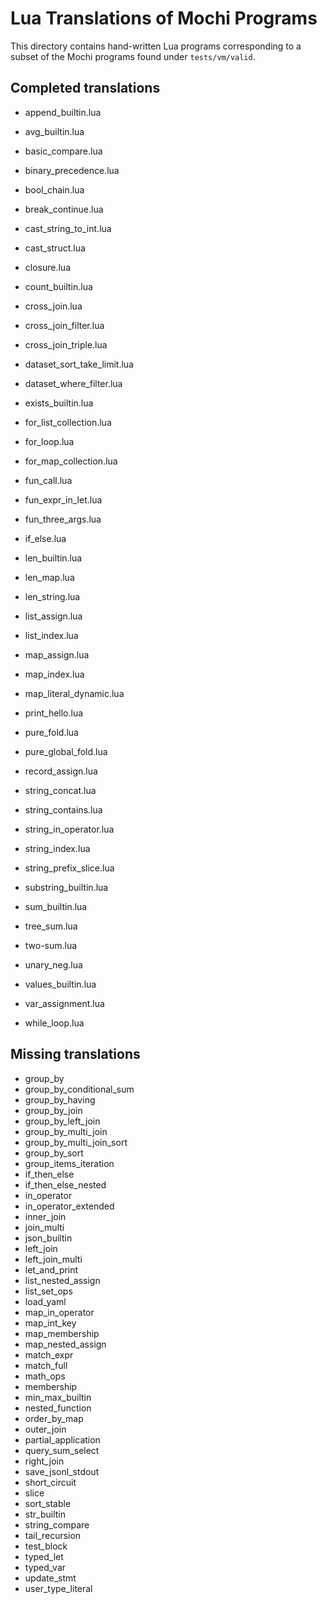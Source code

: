 # Lua Translations of Mochi Programs

This directory contains hand-written Lua programs corresponding to a subset of the Mochi programs found under `tests/vm/valid`.

## Completed translations

- append_builtin.lua
- avg_builtin.lua
- basic_compare.lua
- binary_precedence.lua
- bool_chain.lua
- break_continue.lua
- cast_string_to_int.lua
- cast_struct.lua
- closure.lua
- count_builtin.lua
- cross_join.lua
- cross_join_filter.lua
- cross_join_triple.lua
- dataset_sort_take_limit.lua
- dataset_where_filter.lua
- exists_builtin.lua
- for_list_collection.lua
- for_loop.lua
- for_map_collection.lua
- fun_call.lua
- fun_expr_in_let.lua
- fun_three_args.lua

- if_else.lua
- len_builtin.lua
- len_map.lua
- len_string.lua
- list_assign.lua
- list_index.lua
- map_assign.lua
- map_index.lua
- map_literal_dynamic.lua
- print_hello.lua
- pure_fold.lua
- pure_global_fold.lua
- record_assign.lua
- string_concat.lua
- string_contains.lua
- string_in_operator.lua
- string_index.lua
- string_prefix_slice.lua
- substring_builtin.lua
- sum_builtin.lua
- tree_sum.lua
- two-sum.lua
- unary_neg.lua
- values_builtin.lua
- var_assignment.lua
- while_loop.lua
## Missing translations

- group_by
- group_by_conditional_sum
- group_by_having
- group_by_join
- group_by_left_join
- group_by_multi_join
- group_by_multi_join_sort
- group_by_sort
- group_items_iteration
- if_then_else
- if_then_else_nested
- in_operator
- in_operator_extended
- inner_join
- join_multi
- json_builtin
- left_join
- left_join_multi
- let_and_print
- list_nested_assign
- list_set_ops
- load_yaml
- map_in_operator
- map_int_key
- map_membership
- map_nested_assign
- match_expr
- match_full
- math_ops
- membership
- min_max_builtin
- nested_function
- order_by_map
- outer_join
- partial_application
- query_sum_select
- right_join
- save_jsonl_stdout
- short_circuit
- slice
- sort_stable
- str_builtin
- string_compare
- tail_recursion
- test_block
- typed_let
- typed_var
- update_stmt
- user_type_literal

